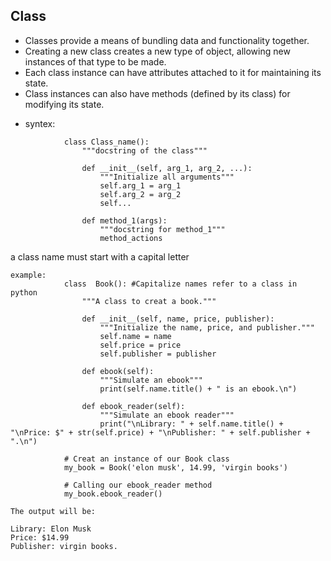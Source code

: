 ## Class
-	Classes provide a means of bundling data and functionality together. 
-	Creating a new class creates a new type of object, allowing new instances of that type to be made. 
-	Each class instance can have attributes attached to it for maintaining its state. 
-	Class instances can also have methods (defined by its class) for modifying its state.
*	syntex:	
```
			class Class_name():
				"""docstring of the class"""
				
				def __init__(self, arg_1, arg_2, ...):
					"""Initialize all arguments"""
					self.arg_1 = arg_1
					self.arg_2 = arg_2
					self...
				
				def method_1(args):
					"""docstring for method_1"""
					method_actions
```			

a class name must start with a capital letter

	example:
				class  Book(): #Capitalize names refer to a class in python
					"""A class to creat a book."""

					def __init__(self, name, price, publisher):
						"""Initialize the name, price, and publisher."""
						self.name = name
						self.price = price
						self.publisher = publisher

					def ebook(self):
						"""Simulate an ebook"""
						print(self.name.title() + " is an ebook.\n")

					def ebook_reader(self):
						"""Simulate an ebook reader"""
						print("\nLibrary: " + self.name.title() + "\nPrice: $" + str(self.price) + "\nPublisher: " + self.publisher + ".\n")

				# Creat an instance of our Book class
				my_book = Book('elon musk', 14.99, 'virgin books')
				
				# Calling our ebook_reader method
				my_book.ebook_reader()
	
	The output will be:
	
	Library: Elon Musk
	Price: $14.99
	Publisher: virgin books.
